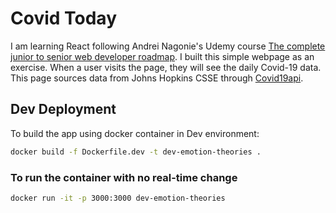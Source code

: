 # Covid Today

I am learning React following Andrei Nagonie's Udemy course [The complete junior to senior web developer roadmap](https://www.udemy.com/course-dashboard-redirect/?course_id=1650610). I built this simple webpage as an exercise.
When a user visits the page, they will see the daily Covid-19 data.
This page sources data from Johns Hopkins CSSE through [Covid19api](https://covid19api.com").

## Dev Deployment

To build the app using docker container in Dev environment:

```bash
docker build -f Dockerfile.dev -t dev-emotion-theories .
```

### To run the container with no real-time change

```bash
docker run -it -p 3000:3000 dev-emotion-theories
```

